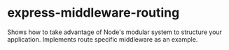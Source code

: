 express-middleware-routing
==========================

Shows how to take advantage of Node's modular system to structure your
application. Implements route specific middleware as an example.


